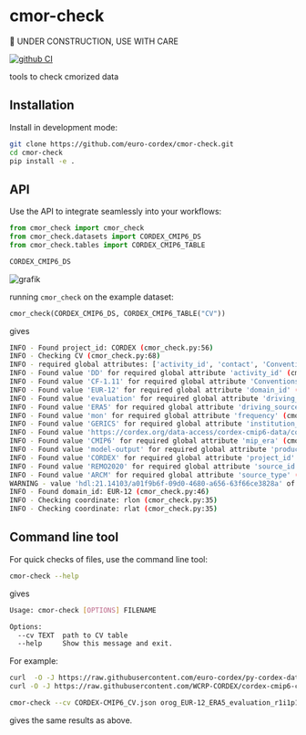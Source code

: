 # cmor-check

:construction: UNDER CONSTRUCTION, USE WITH CARE

[![github CI](https://github.com/euro-cordex/cmor-check/actions/workflows/ci.yaml/badge.svg)](https://github.com/euro-cordex/cmor-check/actions/workflows/ci.yaml)

tools to check cmorized data

## Installation

Install in development mode:

```bash
git clone https://github.com/euro-cordex/cmor-check.git
cd cmor-check
pip install -e .
```

## API

Use the API to integrate seamlessly into your workflows:

```python
from cmor_check import cmor_check
from cmor_check.datasets import CORDEX_CMIP6_DS
from cmor_check.tables import CORDEX_CMIP6_TABLE

CORDEX_CMIP6_DS
```
![grafik](https://github.com/euro-cordex/cmor-check/assets/5659125/eb05d8de-6988-4b43-a807-8b73b1482d02)

running `cmor_check` on the example dataset:
```python
cmor_check(CORDEX_CMIP6_DS, CORDEX_CMIP6_TABLE("CV"))
```

gives

```bash
INFO - Found project_id: CORDEX (cmor_check.py:56)
INFO - Checking CV (cmor_check.py:68)
INFO - required global attributes: ['activity_id', 'contact', 'Conventions', 'creation_date', 'domain_id', 'domain', 'driving_experiment_id', 'driving_experiment', 'driving_institution_id', 'driving_source_id', 'driving_variant_label', 'frequency', 'grid', 'institution', 'institution_id', 'license', 'mip_era', 'product', 'project_id', 'source', 'source_id', 'source_type', 'tracking_id', 'variable_id', 'version_realization'] (cmor_check.py:13)
INFO - Found value 'DD' for required global attribute 'activity_id' (cmor_check.py:29)
INFO - Found value 'CF-1.11' for required global attribute 'Conventions' (cmor_check.py:29)
INFO - Found value 'EUR-12' for required global attribute 'domain_id' (cmor_check.py:29)
INFO - Found value 'evaluation' for required global attribute 'driving_experiment_id' (cmor_check.py:29)
INFO - Found value 'ERA5' for required global attribute 'driving_source_id' (cmor_check.py:29)
INFO - Found value 'mon' for required global attribute 'frequency' (cmor_check.py:29)
INFO - Found value 'GERICS' for required global attribute 'institution_id' (cmor_check.py:29)
INFO - Found value 'https://cordex.org/data-access/cordex-cmip6-data/cordex-cmip6-terms-of-use' for required global attribute 'license' (cmor_check.py:29)
INFO - Found value 'CMIP6' for required global attribute 'mip_era' (cmor_check.py:29)
INFO - Found value 'model-output' for required global attribute 'product' (cmor_check.py:29)
INFO - Found value 'CORDEX' for required global attribute 'project_id' (cmor_check.py:29)
INFO - Found value 'REMO2020' for required global attribute 'source_id' (cmor_check.py:29)
INFO - Found value 'ARCM' for required global attribute 'source_type' (cmor_check.py:29)
WARNING - value 'hdl:21.14103/a01f9b6f-09d0-4680-a656-63f66ce3828a' of required global attribute 'tracking_id' is not one of ['hdl:21.14103/.*']. (cmor_check.py:26)
INFO - Found domain_id: EUR-12 (cmor_check.py:46)
INFO - Checking coordinate: rlon (cmor_check.py:35)
INFO - Checking coordinate: rlat (cmor_check.py:35)
```

## Command line tool

For quick checks of files, use the command line tool:

```bash
cmor-check --help
```

gives

```bash
Usage: cmor-check [OPTIONS] FILENAME

Options:
  --cv TEXT  path to CV table
  --help     Show this message and exit.
```
For example:
```bash
curl  -O -J https://raw.githubusercontent.com/euro-cordex/py-cordex-data/main/CORDEX/CMIP6/DD/EUR-12/GERICS/ERA5/evaluation/r1i1p1f1/REMO2020/v1/fx/orog/v20240529/orog_EUR-12_ERA5_evaluation_r1i1p1f1_GERICS_REMO2020_v1_fx.nc
curl -O -J https://raw.githubusercontent.com/WCRP-CORDEX/cordex-cmip6-cmor-tables/main/Tables/CORDEX-CMIP6_CV.json

cmor-check --cv CORDEX-CMIP6_CV.json orog_EUR-12_ERA5_evaluation_r1i1p1f1_GERICS_REMO2020_v1_fx.nc
````
gives the same results as above.
